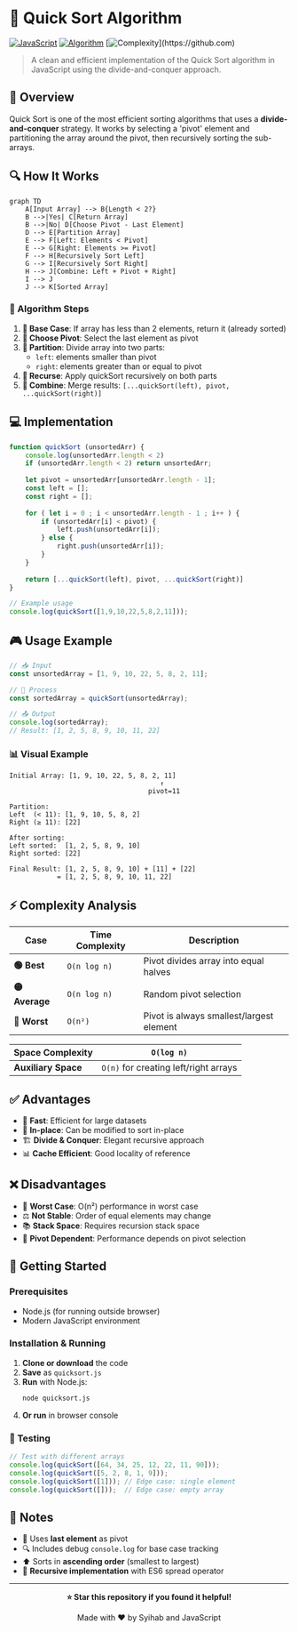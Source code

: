 # 🚀 Quick Sort Algorithm

[![JavaScript](https://img.shields.io/badge/JavaScript-F7DF1E?style=for-the-badge&logo=javascript&logoColor=black)](https://developer.mozilla.org/en-US/docs/Web/JavaScript)
[![Algorithm](https://img.shields.io/badge/Algorithm-Quick_Sort-blue?style=for-the-badge)](https://en.wikipedia.org/wiki/Quicksort)
[![Complexity](https://img.shields.io/badge/Time_Complexity-O(n_log_n)-green?style=for-the-badge)](https://github.com)

> A clean and efficient implementation of the Quick Sort algorithm in JavaScript using the divide-and-conquer approach.

## 📖 Overview

Quick Sort is one of the most efficient sorting algorithms that uses a **divide-and-conquer** strategy. It works by selecting a 'pivot' element and partitioning the array around the pivot, then recursively sorting the sub-arrays.

## 🔍 How It Works

```mermaid
graph TD
    A[Input Array] --> B{Length < 2?}
    B -->|Yes| C[Return Array]
    B -->|No| D[Choose Pivot - Last Element]
    D --> E[Partition Array]
    E --> F[Left: Elements < Pivot]
    E --> G[Right: Elements >= Pivot]
    F --> H[Recursively Sort Left]
    G --> I[Recursively Sort Right]
    H --> J[Combine: Left + Pivot + Right]
    I --> J
    J --> K[Sorted Array]
```

### 🎯 Algorithm Steps

1. **🛑 Base Case**: If array has less than 2 elements, return it (already sorted)
2. **📍 Choose Pivot**: Select the last element as pivot
3. **🔄 Partition**: Divide array into two parts:
   - `left`: elements smaller than pivot
   - `right`: elements greater than or equal to pivot
4. **🔁 Recurse**: Apply quickSort recursively on both parts
5. **🔗 Combine**: Merge results: `[...quickSort(left), pivot, ...quickSort(right)]`

## 💻 Implementation

```javascript
function quickSort (unsortedArr) {
    console.log(unsortedArr.length < 2)
    if (unsortedArr.length < 2) return unsortedArr;
    
    let pivot = unsortedArr[unsortedArr.length - 1];
    const left = [];
    const right = [];
    
    for ( let i = 0 ; i < unsortedArr.length - 1 ; i++ ) {
        if (unsortedArr[i] < pivot) {
            left.push(unsortedArr[i]);
        } else {
            right.push(unsortedArr[i]);
        }
    }
    
    return [...quickSort(left), pivot, ...quickSort(right)]
}

// Example usage
console.log(quickSort([1,9,10,22,5,8,2,11]));
```

## 🎮 Usage Example

```javascript
// 📥 Input
const unsortedArray = [1, 9, 10, 22, 5, 8, 2, 11];

// 🎯 Process
const sortedArray = quickSort(unsortedArray);

// 📤 Output
console.log(sortedArray); 
// Result: [1, 2, 5, 8, 9, 10, 11, 22]
```

### 📊 Visual Example

```
Initial Array: [1, 9, 10, 22, 5, 8, 2, 11]
                                      ↑
                                   pivot=11

Partition:
Left  (< 11): [1, 9, 10, 5, 8, 2]
Right (≥ 11): [22]

After sorting:
Left sorted:  [1, 2, 5, 8, 9, 10]
Right sorted: [22]

Final Result: [1, 2, 5, 8, 9, 10] + [11] + [22]
            = [1, 2, 5, 8, 9, 10, 11, 22]
```

## ⚡ Complexity Analysis

| Case | Time Complexity | Description |
|------|----------------|-------------|
| **🟢 Best** | `O(n log n)` | Pivot divides array into equal halves |
| **🟡 Average** | `O(n log n)` | Random pivot selection |
| **🔴 Worst** | `O(n²)` | Pivot is always smallest/largest element |

| **Space Complexity** | `O(log n)` |
|----------------------|------------|
| **Auxiliary Space** | `O(n)` for creating left/right arrays |

## ✅ Advantages

- 🚀 **Fast**: Efficient for large datasets
- 🎯 **In-place**: Can be modified to sort in-place
- 🏗️ **Divide & Conquer**: Elegant recursive approach
- 📊 **Cache Efficient**: Good locality of reference

## ❌ Disadvantages

- 🐌 **Worst Case**: O(n²) performance in worst case
- ⚖️ **Not Stable**: Order of equal elements may change
- 📚 **Stack Space**: Requires recursion stack space
- 🎲 **Pivot Dependent**: Performance depends on pivot selection

## 🚀 Getting Started

### Prerequisites
- Node.js (for running outside browser)
- Modern JavaScript environment

### Installation & Running

1. **Clone or download** the code
2. **Save** as `quicksort.js`
3. **Run** with Node.js:
   ```bash
   node quicksort.js
   ```
4. **Or run** in browser console

### 🧪 Testing

```javascript
// Test with different arrays
console.log(quickSort([64, 34, 25, 12, 22, 11, 90]));
console.log(quickSort([5, 2, 8, 1, 9]));
console.log(quickSort([1])); // Edge case: single element
console.log(quickSort([]));  // Edge case: empty array
```

## 📝 Notes

- 🎯 Uses **last element** as pivot
- 🔍 Includes debug `console.log` for base case tracking
- ⬆️ Sorts in **ascending order** (smallest to largest)
- 🔄 **Recursive implementation** with ES6 spread operator


---

<div align="center">

**⭐ Star this repository if you found it helpful!**


Made with ❤️ by Syihab and JavaScript

</div>